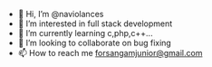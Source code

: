 - 👋 Hi, I’m @naviolances
- 👀 I’m interested in full stack development 
- 🌱 I’m currently learning c,php,c++...
- 💞️ I’m looking to collaborate on bug fixing 
- 📫 How to reach me forsangamjunior@gmail.com 

<!---
naviolances/naviolances is a ✨ special ✨ repository because its `README.md` (this file) appears on your GitHub profile.
You can click the Preview link to take a look at your changes.
--->
